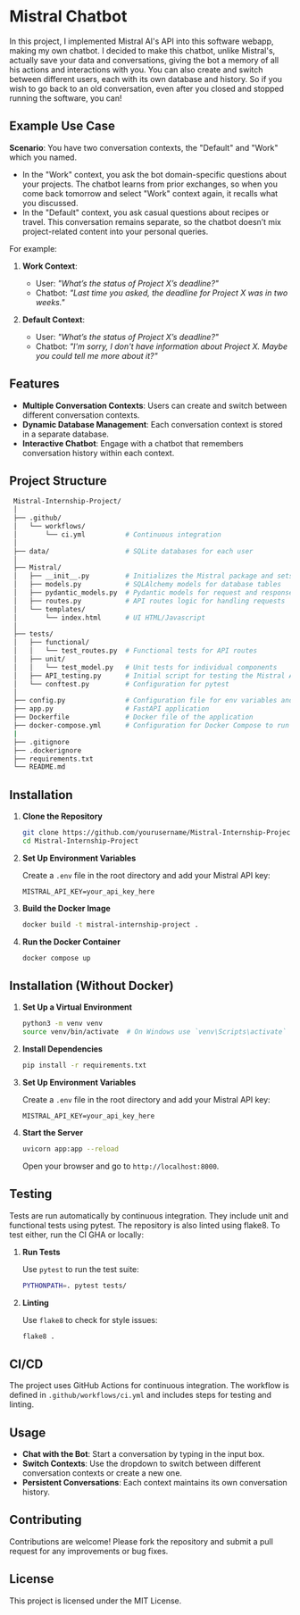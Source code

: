 # Mistral Chatbot

In this project, I implemented Mistral AI's API into this software webapp, making my own chatbot. I decided to make this chatbot, unlike Mistral's, actually save your data and conversations, giving the bot a memory of all his actions and interactions with you. You can also create and switch between different users, each with its own database and history. So if you wish to go back to an old conversation, even after you closed and stopped running the software, you can!

## Example Use Case

**Scenario**: You have two conversation contexts, the "Default" and "Work" which you named.  
- In the "Work" context, you ask the bot domain-specific questions about your projects. The chatbot learns from prior exchanges, so when you come back tomorrow and select "Work" context again, it recalls what you discussed.
- In the "Default" context, you ask casual questions about recipes or travel. This conversation remains separate, so the chatbot doesn’t mix project-related content into your personal queries.

For example:
1. **Work Context**:
   - User: *"What’s the status of Project X’s deadline?"*
   - Chatbot: *"Last time you asked, the deadline for Project X was in two weeks."*

2. **Default Context**:
   - User: *"What’s the status of Project X’s deadline?"*
   - Chatbot: *"I'm sorry, I don't have information about Project X. Maybe you could tell me more about it?"*

## Features
- **Multiple Conversation Contexts**: Users can create and switch between different conversation contexts.
- **Dynamic Database Management**: Each conversation context is stored in a separate database.
- **Interactive Chatbot**: Engage with a chatbot that remembers conversation history within each context.

## Project Structure

   ```bash
    Mistral-Internship-Project/
    │
    ├── .github/
    │   └── workflows/
    │       └── ci.yml          # Continuous integration
    │
    ├── data/                   # SQLite databases for each user
    │
    ├── Mistral/
    │   ├── __init__.py         # Initializes the Mistral package and sets up the FastAPI app.
    │   ├── models.py           # SQLAlchemy models for database tables
    │   ├── pydantic_models.py  # Pydantic models for request and response validation
    │   ├── routes.py           # API routes logic for handling requests
    │   └── templates/
    │       └── index.html      # UI HTML/Javascript
    │
    ├── tests/
    │   ├── functional/
    │   │   └── test_routes.py  # Functional tests for API routes
    │   ├── unit/
    │   │   └── test_model.py   # Unit tests for individual components
    │   ├── API_testing.py      # Initial script for testing the Mistral API
    │   └── conftest.py         # Configuration for pytest
    │
    ├── config.py               # Configuration file for env variables and settings
    ├── app.py                  # FastAPI application
    ├── Dockerfile              # Docker file of the application
    ├── docker-compose.yml      # Configuration for Docker Compose to run the app
    |
    ├── .gitignore
    ├── .dockerignore
    ├── requirements.txt
    └── README.md
```

## Installation

1. **Clone the Repository**

   ```bash
   git clone https://github.com/yourusername/Mistral-Internship-Project.git
   cd Mistral-Internship-Project
   ```

2. **Set Up Environment Variables**

   Create a `.env` file in the root directory and add your Mistral API key:

   ```
   MISTRAL_API_KEY=your_api_key_here
   ```

3. **Build the Docker Image**

   ```bash
   docker build -t mistral-internship-project .
   ```

4. **Run the Docker Container**

   ```bash
   docker compose up
   ```

## Installation (Without Docker)

1. **Set Up a Virtual Environment**

   ```bash
   python3 -m venv venv
   source venv/bin/activate  # On Windows use `venv\Scripts\activate`
   ```

2. **Install Dependencies**

   ```bash
   pip install -r requirements.txt
   ```

3. **Set Up Environment Variables**

   Create a `.env` file in the root directory and add your Mistral API key:

   ```
   MISTRAL_API_KEY=your_api_key_here
   ```

4. **Start the Server**

   ```bash
   uvicorn app:app --reload
   ```
   Open your browser and go to `http://localhost:8000`.


## Testing
Tests are run automatically by continuous integration. They include unit and functional tests using pytest. The repository is also linted using flake8. To test either, run the CI GHA or locally:

1. **Run Tests**

   Use `pytest` to run the test suite:

   ```bash
   PYTHONPATH=. pytest tests/
   ```

2. **Linting**

   Use `flake8` to check for style issues:

   ```bash
   flake8 .
   ```

## CI/CD

The project uses GitHub Actions for continuous integration. The workflow is defined in `.github/workflows/ci.yml` and includes steps for testing and linting.

## Usage

- **Chat with the Bot**: Start a conversation by typing in the input box.
- **Switch Contexts**: Use the dropdown to switch between different conversation contexts or create a new one.
- **Persistent Conversations**: Each context maintains its own conversation history.

## Contributing

Contributions are welcome! Please fork the repository and submit a pull request for any improvements or bug fixes.

## License

This project is licensed under the MIT License.